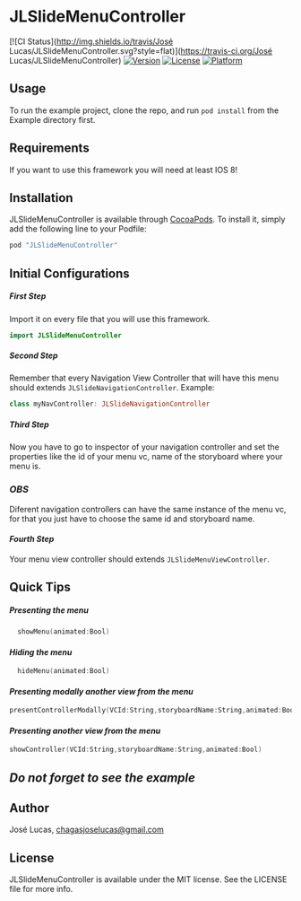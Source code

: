 # JLSlideMenuController

[![CI Status](http://img.shields.io/travis/José Lucas/JLSlideMenuController.svg?style=flat)](https://travis-ci.org/José Lucas/JLSlideMenuController)
[![Version](https://img.shields.io/cocoapods/v/JLSlideMenuController.svg?style=flat)](http://cocoapods.org/pods/JLSlideMenuController)
[![License](https://img.shields.io/cocoapods/l/JLSlideMenuController.svg?style=flat)](http://cocoapods.org/pods/JLSlideMenuController)
[![Platform](https://img.shields.io/cocoapods/p/JLSlideMenuController.svg?style=flat)](http://cocoapods.org/pods/JLSlideMenuController)

## Usage

To run the example project, clone the repo, and run `pod install` from the Example directory first.

## Requirements
If you want to use this framework you will need at least IOS 8!
## Installation

JLSlideMenuController is available through [CocoaPods](http://cocoapods.org). To install
it, simply add the following line to your Podfile:

```ruby
pod "JLSlideMenuController"
```

## Initial Configurations

##### *First Step*

Import it on every file that you will use this framework.

```swift
import JLSlideMenuController
```

##### *Second Step*

Remember that every Navigation View Controller that will have this menu should extends `JLSlideNavigationController`.
Example:
    
```swift
class myNavController: JLSlideNavigationController
```
    
##### *Third Step*

Now you have to go to inspector of your navigation controller and set the properties like the id of your menu vc, name of the storyboard where your menu is.

### *OBS*

Diferent navigation controllers can have the same instance of the menu vc, for that you just have to choose the same id and storyboard name.

#### *Fourth Step*

Your menu view controller should extends `JLSlideMenuViewController`.
    
    
## Quick Tips
##### *Presenting the menu*
```swift
  showMenu(animated:Bool)
```
#### *Hiding the menu*
```swift
  hideMenu(animated:Bool)
```

#### *Presenting modally another view from the menu*

```swift
presentControllerModally(VCId:String,storyboardName:String,animated:Bool)
```

#### *Presenting another view from the menu*

```swift
showController(VCId:String,storyboardName:String,animated:Bool)
```
    
## *Do not forget to see the example*

    
## Author

José Lucas, chagasjoselucas@gmail.com

## License

JLSlideMenuController is available under the MIT license. See the LICENSE file for more info.

